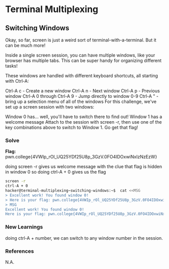 # Terminal Multiplexing

## Switching Windows

Okay, so far, screen is just a weird sort of terminal-with-a-terminal. But it can be much more!

Inside a single screen session, you can have multiple windows, like your browser has multiple tabs. This can be super handy for organizing different tasks!

These windows are handled with different keyboard shortcuts, all starting with Ctrl-A:

Ctrl-A c - Create a new window
Ctrl-A n - Next window
Ctrl-A p - Previous window
Ctrl-A 0 through Ctrl-A 9 - Jump directly to window 0-9
Ctrl-A " - bring up a selection menu of all of the windows
For this challenge, we've set up a screen session with two windows:

Window 0 has... well, you'll have to switch there to find out!
Window 1 has a welcome message
Attach to the session with screen -r, then use one of the key combinations above to switch to Window 1. Go get that flag!

### Solve
**Flag:** pwn.college{4VWIp_rOl_UQ25YDf25U8p_3GzV.0FO4IDOxwiNxIzNzEzW}

doing screen -r gives us welcome message with the clue that flag is hidden in window 0 so doing ctrl-A + 0 gives us the flag

```bash
screen -r 
ctrl-A + 0
hacker@terminal-multiplexing~switching-windows:~$  cat <<MSG
> Excellent work! You found window 0!
> Here is your flag: pwn.college{4VWIp_rOl_UQ25YDf25U8p_3GzV.0FO4IDOxwiNxIzNzEzW}
> MSG
Excellent work! You found window 0!
Here is your flag: pwn.college{4VWIp_rOl_UQ25YDf25U8p_3GzV.0FO4IDOxwiNxIzNzEzW}
```

### New Learnings
doing ctrl-A + number, we can switch to any window number in the session.

### References 
N.A.
